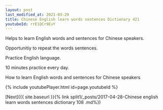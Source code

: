 ```yaml
---
layout: post
last_modified_at: 2021-03-29
title: Chinese English learn words sentences Dictionary 421 
youtubeId: rrE1QCr9EvY
---
```

 
 
Helps to learn English words and sentences for Chinese speakers.

Opportunitiy to repeat the words sentences. 

Practice English language. 
 
10 minutes practice every day. 
 
How to learn English words and sentences for Chinese speakers 
 
{% include youtubePlayer.html id=page.youtubeId %}
 
 
[Next]({{ site.baseurl }}{% link  split1/_posts/2017-04-28-Chinese english learn words sentences dictionary 108 .md%})
 
